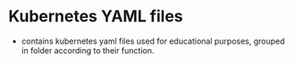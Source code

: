 # Kubernetes YAML files
 - contains kubernetes yaml files used for educational purposes, grouped in folder according to their function. 
